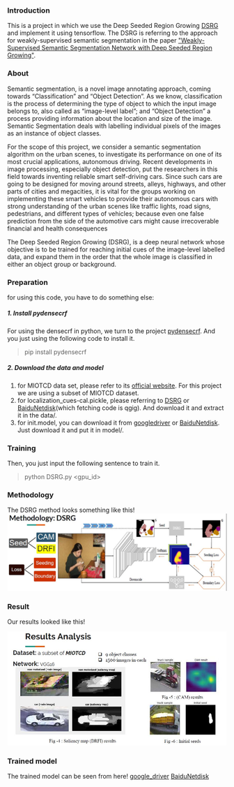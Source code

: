 ### Introduction

This is a project in which we use the Deep Seeded Region Growing [DSRG](https://github.com/speedinghzl/DSRG) and implement it using tensorflow. The DSRG is referring to the approach for weakly-supervised semantic segmentation in the paper ["Weakly-Supervised Semantic Segmentation Network with Deep Seeded Region Growing"](https://github.com/speedinghzl/DSRG). 

### About 

Semantic segmentation, is a novel image annotating approach, coming towards “Classification” and “Object Detection”. As we know, classification is the process of determining the type of object to which the input image belongs to, also called as “image-level label”; and “Object Detection” a process providing information about the location and size of the image. Semantic Segmentation deals with labelling individual pixels of the images as an instance of object classes.

For the scope of this project, we consider a semantic segmentation algorithm on the urban scenes, to investigate its performance on one of its most crucial applications, autonomous driving. Recent developments in image processing, especially object detection, put the researchers in this field towards inventing reliable smart self-driving cars. Since such cars are going to be designed for moving around streets, alleys, highways, and other parts of cities and megacities, it is vital for the groups working on implementing these smart vehicles to provide their autonomous cars with strong understanding of the urban scenes like traffic lights, road signs, pedestrians, and different types of vehicles; because even one false prediction from the side of the automotive cars might cause irrecoverable financial and health consequences

The Deep Seeded Region Growing (DSRG), is a deep neural network whose objective is to be trained for reaching initial cues of the image-level labelled data, and expand them in the order that the whole image is classified in either an object group or background.


### Preparation

for using this code, you have to do something else:

##### 1. Install pydensecrf

For using the densecrf in python, we turn to the project [pydensecrf](https://github.com/lucasb-eyer/pydensecrf). And you just using the following code to install it.

> pip install pydensecrf

##### 2. Download the data and model

1. for MIOTCD data set, please refer to its [official website](http://podoce.dinf.usherbrooke.ca/challenge/dataset/). For this project we are using a subset of MIOTCD dataset.
2. for localization_cues-cal.pickle, please referring to [DSRG](https://github.com/speedinghzl/DSRG) or [BaiduNetdisk](https://pan.baidu.com/s/14a94qw4nBulqqKHLMbQGUg)(which fetching code is qgig). And download it and extract it in the data/.
3. for init.model, you can download it from [googledriver](https://drive.google.com/file/d/1kxDguwRaIDm5WS6JTNzi8GO-HqKJqKnm/view) or [BaiduNetdisk](https://pan.baidu.com/s/1Q1wmAX7Do9jvvLMt3_8tFw). Just download it and put it in model/.

### Training

Then, you just input the following sentence to train it.

> python DSRG.py <gpu_id>
### Methodology 
The DSRG method looks something like this!
![DSRG Methodology](DSRG.JPG)    

### Result

Our results looked like this!

![Results](Result.JPG)

### Trained model
The trained model can be seen from here!
[google_driver](https://drive.google.com/open?id=1hlSl1EaDKWA00hvd6Ar0xDZ9uOZ7HKYu)
[BaiduNetdisk](https://pan.baidu.com/s/1vITyeBR5kxaGcOF0BHGkJA)

